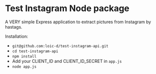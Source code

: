 # Test Instagram Node package

A VERY simple Express application to extract pictures from Instagram by hastags.

Installation:
* `git@github.com:loic-d/test-instagram-api.git`
* `cd test-instagram-api`
* `npm install`
* Add your CLIENT_ID and CLIENT_ID_SECRET in `app.js`
* `node app.js`
